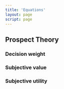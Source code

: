```yaml
---
title: 'Equations'
layout: page
script: page
---
```


## Prospect Theory

### Decision weight

<cpt-equation-pg2w></cpt-equation-pg2w>

<cpt-equation-pg2w numeric interactive probability="0.5" gamma="0.5"></cpt-equation-pg2w>

### Subjective value

<cpt-equation-xal2v></cpt-equation-xal2v>

<cpt-equation-xal2v numeric interactive value="10" alpha="0.5" lambda="2"></cpt-equation-xal2v>

### Subjective utility

<cpt-equation-vw2u></cpt-equation-vw2u>

<cpt-equation-vw2u numeric interactive value="10 0" weight="0.75 0.25" outcomes="2"></cpt-equation-vw2u>
